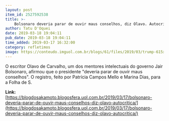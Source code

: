 ```yaml
---
layout: post
item_id: 2527592538
title: >-
    Bolsonaro deveria parar de ouvir maus conselhos, diz Olavo. Autocrítica?
author: Tatu D'Oquei
date: 2019-03-18 19:04:11
pub_date: 2019-03-18 19:04:11
time_added: 2019-03-17 16:32:00
category: refletimos
image: https://conteudo.imguol.com.br/blogs/61/files/2019/03/trump-615x300.jpg
---
```


O escritor Olavo de Carvalho, um dos mentores intelectuais do governo Jair Bolsonaro, afirmou que o presidente "deveria parar de ouvir maus conselhos". O registro, feito por Patrícia Campos Mello e Marina Dias, para a Folha de S.

**Link:** [https://blogdosakamoto.blogosfera.uol.com.br/2019/03/17/bolsonaro-deveria-parar-de-ouvir-maus-conselhos-diz-olavo-autocritica/](https://blogdosakamoto.blogosfera.uol.com.br/2019/03/17/bolsonaro-deveria-parar-de-ouvir-maus-conselhos-diz-olavo-autocritica/)

